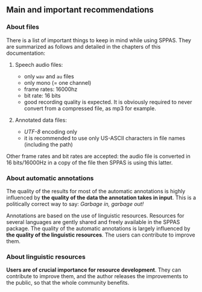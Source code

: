 ## Main and important recommendations


### About files

There is a list of important things to keep in mind while using SPPAS.
They are summarized as follows and detailed in the chapters of this 
documentation:

1. Speech audio files:

    - only `wav` and `au` files
    - only mono (= one channel)
    - frame rates: 16000hz
    - bit rate: 16 bits
    - good recording quality is expected. It is obviously required to
    never convert from a compressed file, as mp3 for example.

2. Annotated data files:

    - *UTF-8* encoding only
    - it is recommended to use only US-ASCII characters in file names (including the path)

Other frame rates and bit rates are accepted: the audio file is converted in
16 bits/16000Hz in a copy of the file then SPPAS is using this latter.


### About automatic annotations

The quality of the results for most of the automatic annotations is highly
influenced by **the quality of the data the annotation takes in input**.
This is a politically correct way to say: *Garbage in, garbage out!*

Annotations are based on the use of linguistic resources. Resources for
several languages are gently shared and freely available in the SPPAS package. 
The quality of the automatic annotations is largely influenced by **the
quality of the linguistic resources**. The users can contribute to improve them. 


### About linguistic resources 

**Users are of crucial importance for resource development**. 
They can contribute to improve them, and the author releases the improvements 
to the public, so that the whole community benefits. 